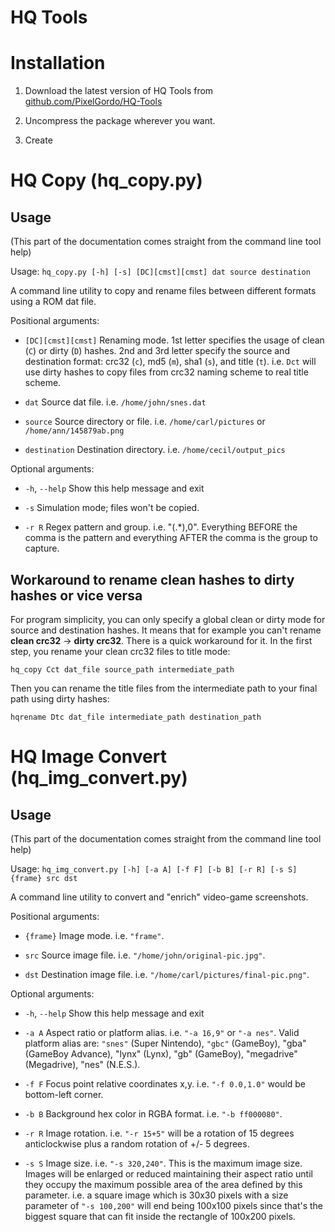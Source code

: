 # HQ Tools

Installation
============

1. Download the latest version of HQ Tools from [github.com/PixelGordo/HQ-Tools](1) 

2. Uncompress the package wherever you want.

3. Create

    [1]: https://github.com/PixelGordo/HQ-Tools

HQ Copy (hq_copy.py)
====================

Usage
-----

(This part of the documentation comes straight from the command line tool help)

Usage: `hq_copy.py [-h] [-s] [DC][cmst][cmst] dat source destination`

A command line utility to copy and rename files between different formats
using a ROM dat file.

Positional arguments:

* `[DC][cmst][cmst]`  Renaming mode. 1st letter specifies the usage of clean (`C`)
                      or dirty (`D`) hashes. 2nd and 3rd letter specify the source
                      and destination format: crc32 (`c`), md5 (`m`), sha1 (`s`), and
                      title (`t`). i.e. `Dct` will use dirty hashes to copy files
                      from crc32 naming scheme to real title scheme.

* `dat`               Source dat file. i.e. `/home/john/snes.dat`

* `source`            Source directory or file. i.e. `/home/carl/pictures` or
                      `/home/ann/145879ab.png`

* `destination`       Destination directory. i.e. `/home/cecil/output_pics`

Optional arguments:

* `-h`, `--help`      Show this help message and exit

* `-s`                Simulation mode; files won't be copied.

* `-r R`              Regex pattern and group. i.e. "(.*),0". Everything BEFORE
                      the comma is the pattern and everything AFTER the comma is
                      the group to capture.


Workaround to rename clean hashes to dirty hashes or vice versa
---------------------------------------------------------------

For program simplicity, you can only specify a global clean or dirty mode for source and destination hashes. It means
that for example you can't rename **clean crc32** -> **dirty crc32**. There is a quick workaround for it. In the first
step, you rename your clean crc32 files to title mode:

    hq_copy Cct dat_file source_path intermediate_path
    
Then you can rename the title files from the intermediate path to your final path using dirty hashes:

    hqrename Dtc dat_file intermediate_path destination_path
    

HQ Image Convert (hq_img_convert.py)
====================================

Usage
-----

(This part of the documentation comes straight from the command line tool help)

Usage: `hq_img_convert.py [-h] [-a A] [-f F] [-b B] [-r R] [-s S] {frame} src dst`

A command line utility to convert and "enrich" video-game screenshots.

Positional arguments:

* `{frame}` Image mode. i.e. `"frame"`.

* `src`     Source image file. i.e. `"/home/john/original-pic.jpg"`.

* `dst`     Destination image file. i.e. `"/home/carl/pictures/final-pic.png"`.

Optional arguments:

* `-h`, `--help` Show this help message and exit

* `-a A`         Aspect ratio or platform alias. i.e. `"-a 16,9"` or `"-a nes"`. Valid platform alias are: `"snes"`
                 (Super Nintendo), `"gbc"` (GameBoy), "gba" (GameBoy Advance), "lynx" (Lynx), "gb" (GameBoy),
                 "megadrive" (Megadrive), "nes" (N.E.S.).
                 
* `-f F`         Focus point relative coordinates x,y. i.e. `"-f 0.0,1.0"` would be bottom-left corner.

* `-b B`         Background hex color in RGBA format. i.e. `"-b ff000080"`.

* `-r R`         Image rotation. i.e. `"-r 15+5"` will be a rotation of 15 degrees anticlockwise plus a random rotation
                 of +/- 5 degrees.

* `-s S`         Image size. i.e. `"-s 320,240"`. This is the maximum image size. Images will be enlarged or reduced
                 maintaining their aspect ratio until they occupy the maximum possible area of the area defined by this
                 parameter. i.e. a square image which is 30x30 pixels with a size parameter of `"-s 100,200"` will end
                 being 100x100 pixels since that's the biggest square that can fit inside the rectangle of 100x200
                 pixels.

